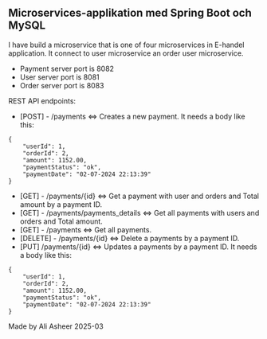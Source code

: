 ## Microservices-applikation med Spring Boot och MySQL

 I have build a microservice that is one of four microservices in E-handel application. It connect to user microservice an order user microservice.
 - Payment server port is 8082
 - User server port is 8081
 - Order server port is 8083
 
REST API endpoints:
-  [POST]  - /payments <=> Creates a new payment. It needs a body like this:
```
{
    "userId": 1,
    "orderId": 2,
    "amount": 1152.00,
    "paymentStatus": "ok",
    "paymentDate": "02-07-2024 22:13:39"
}
```
-  [GET] - /payments/{id} <=> Get a payment with user and orders and Total amount by a payment ID.
-  [GET] - /payments/payments_details <=> Get all payments with users and orders and Total amount.
-  [GET] - /payments <=> Get all payments.
-  [DELETE] - /payments/{id} <=> Delete a payments by a payment ID.
-  [PUT] /payments/{id} <=> Updates a payments by a payment ID. It needs a body like this:
```
{
    "userId": 1,
    "orderId": 2,
    "amount": 1152.00,
    "paymentStatus": "ok",
    "paymentDate": "02-07-2024 22:13:39"
}
```

Made by
Ali Asheer 2025-03



